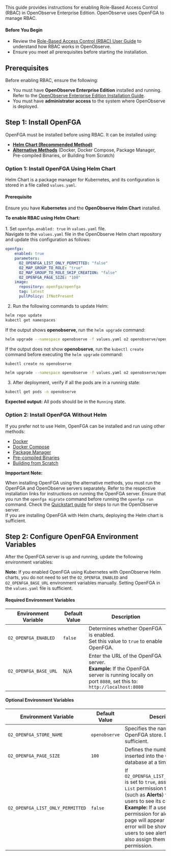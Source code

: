 This guide provides instructions for enabling Role-Based Access Control (RBAC) in OpenObserve Enterprise Edition. OpenObserve uses OpenFGA to manage RBAC.

#### Before You Begin

- Review the [Role-Based Access Control (RBAC) User Guide](role-based-access-control.md) to understand how RBAC works in OpenObserve.
- Ensure you meet all prerequisites before starting the installation.

## Prerequisites

Before enabling RBAC, ensure the following:

- You must have **OpenObserve Enterprise Edition** installed and running. Refer to the [OpenObserve Enterprise Edition Installation Guide](../../openobserve-enterprise-edition-installation-guide.md).
- You must have **administrator access** to the system where OpenObserve is deployed.

## Step 1: Install OpenFGA

OpenFGA must be installed before using RBAC. It can be installed using:

- [**Helm Chart (Recommended Method)**](#option-1-install-openfga-using-helm-chart)
- [**Alternative Methods**](#option-2-install-openfga-without-helm) (Docker, Docker Compose, Package Manager, Pre-compiled Binaries, or Building from Scratch)

### Option 1: Install OpenFGA Using Helm Chart

Helm Chart is a package manager for Kubernetes, and its configuration is stored in a file called `values.yaml`.

#### Prerequisite

Ensure you have **Kubernetes** and the **OpenObserve Helm Chart** installed.

**To enable RBAC using Helm Chart:** 
<br><br>1. Set `openfga.enabled: true` in `values.yaml` file.<br> 
Navigate to the `values.yaml` file in the OpenObserve Helm chart repository and update this configuration as follows:

```yml linenums="1"
openfga:
    enabled: true
    parameters:
      O2_OPENFGA_LIST_ONLY_PERMITTED: "false"
      O2_MAP_GROUP_TO_ROLE: "true"
      O2_MAP_GROUP_TO_ROLE_SKIP_CREATION: "false"
      O2_OPENFGA_PAGE_SIZE: "100"
    image:
      repository: openfga/openfga
      tag: latest
      pullPolicy: IfNotPresent
```
2. Run the following commands to update Helm:

```sh
helm repo update
kubectl get namespaces
```

If the output shows **openobserve**, run the `helm upgrade` command:

```sh
helm upgrade --namespace openobserve -f values.yaml o2 openobserve/openobserve
```

If the output does not show **openobserve**, run the `kubectl create` command before executing the `helm upgrade` command: 
    
```sh 
kubectl create ns openobserve
```
```sh
helm upgrade --namespace openobserve -f values.yaml o2 openobserve/openobserve
```
3. After deployment, verify if all the pods are in a running state:

```sh
kubectl get pods -n openobserve
```
**Expected output:** All pods should be in the `Running` state.


### Option 2: Install OpenFGA Without Helm

If you prefer not to use Helm, OpenFGA can be installed and run using other methods:

- [Docker](https://openfga.dev/docs/getting-started/setup-openfga/docker)
- [Docker Compose](https://github.com/openfga/openfga?tab=readme-ov-file#docker-compose)  
- [Package Manager](https://github.com/openfga/openfga?tab=readme-ov-file#package-managers)
- [Pre-compiled Binaries](https://github.com/openfga/openfga?tab=readme-ov-file#pre-compiled-binaries)
- [Building from Scratch](https://github.com/openfga/openfga?tab=readme-ov-file#building-from-source)

**Impportant Note:** 

When installing OpenFGA using the alternative methods, you must run the OpenFGA and OpenObserve servers separately. Refer to the respective installation links for instructions on running the OpenFGA server. Ensure that you run the `openfga migrate` command before running the `openfga run` command. Check the [Quickstart guide](https://openobserve.ai/docs/quickstart/#openobserve-cloud) for steps to run the OpenObserve server.
<br>If you are installing OpenFGA with Helm charts, deploying the Helm chart is sufficient.

## Step 2: Configure OpenFGA Environment Variables

After the OpenFGA server is up and running, update the following environment variables:

**Note:** If you enabled OpenFGA using Kubernetes with OpenObserve Helm charts, you do not need to set the `O2_OPENFGA_ENABLED` and `O2_OPENFGA_BASE_URL` environment variables manually. Setting OpenFGA in the `values.yaml` file is sufficient.


#### **Required Environment Variables**
| **Environment Variable** | **Default Value** | **Description** |
|--------------------------|-------------------|----------------|
| `O2_OPENFGA_ENABLED` | `false` | Determines whether OpenFGA is enabled. <br>Set this value to `true` to enable OpenFGA. |
| `O2_OPENFGA_BASE_URL` | N/A | Enter the URL of the OpenFGA server. <br> **Example:** If the OpenFGA server is running locally on port `8080`, set this to: <br> `http://localhost:8080` |


#### **Optional Environment Variables**
| **Environment Variable** | **Default Value** | **Description** |
|--------------------------|-------------------|----------------|
| `O2_OPENFGA_STORE_NAME` | `openobserve` | Specifies the name of the OpenFGA store. Default value is sufficient. |
| `O2_OPENFGA_PAGE_SIZE` | `100` | Defines the number of records inserted into the OpenFGA database at a time. |
| `O2_OPENFGA_LIST_ONLY_PERMITTED` | `false` | If `O2_OPENFGA_LIST_ONLY_PERMITTED` is set to `true`, assigning only the `List` permission to a resource (such as **Alerts**) will not allow users to see its contents. <br> **Example:** If a user has the `List` permission for alerts, the **Alerts** page will appear empty, but no error will be shown. To allow users to see alerts, you must also assign them the `Get` permission. |
